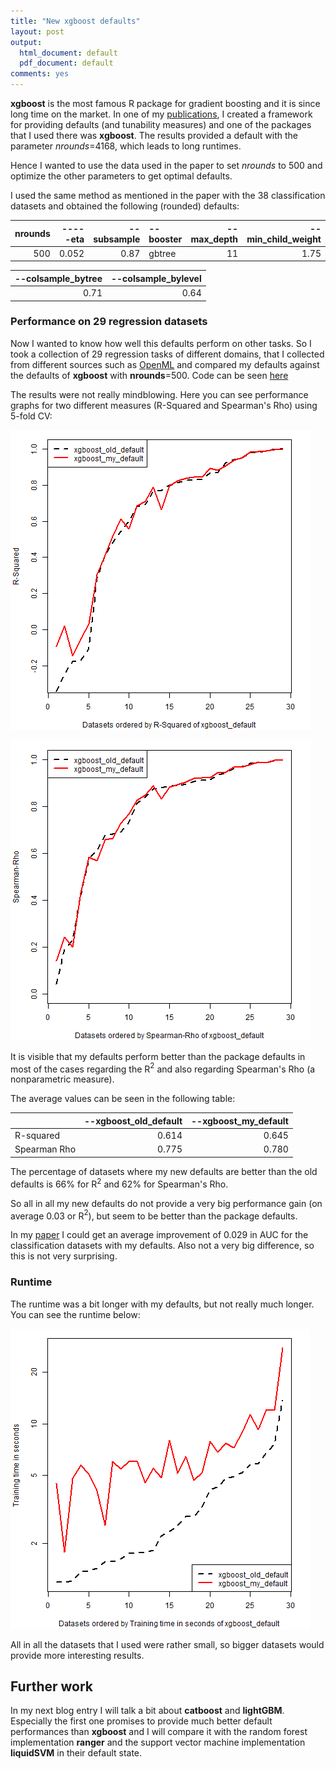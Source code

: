 ```yaml
---
title: "New xgboost defaults"
layout: post
output:
  html_document: default
  pdf_document: default
comments: yes
---
```


**xgboost** is the most famous R package for gradient boosting and it is since long time on the market. 
In one of my [publications](http://www.jmlr.org/papers/volume20/18-444/18-444.pdf), I created a framework for providing defaults (and tunability measures) 
and one of the packages that I used there was **xgboost**. The results provided a default with 
the parameter *nrounds*=4168, which leads to long runtimes. 

Hence I wanted to use the data used in the paper to set *nrounds* to 500 and optimize the other 
parameters to get optimal defaults. 

<!--excerpt-->

I used the same method as mentioned in the paper with the 38 classification datasets and obtained the following (rounded) defaults:

| **nrounds**|       **-----eta**| **--subsample**|**--booster**| **--max_depth**| **--min_child_weight**|
|-----------:|------------------:|---------------:|:-------------|----------------:|----------------------:|
|         500|              0.052|            0.87|        gbtree|               11|                   1.75|

| **--colsample_bytree**| **--colsample_bylevel**|
|----------------------:|-----------------------:|
|                   0.71|                    0.64|

### Performance on 29 regression datasets

Now I wanted to know how well this defaults perform on other tasks. So I took a collection of 29 regression tasks of different 
domains, that I collected from different sources such as [OpenML](https://www.openml.org/) and compared my 
defaults against the defaults of **xgboost** with **nrounds**=500. Code can be seen [here](https://github.com/PhilippPro/OpenML-bench-regr/blob/master/R/benchmark_xgboost_500.R)

The results were not really mindblowing. Here you can see performance graphs for two different measures (R-Squared and Spearman's Rho) 
using 5-fold CV:

![graphic](/images/xgboost_500_rsq_results.png "graphic")

![graphic](/images/xgboost_500_spearman_results.png "graphic")

It is visible that my defaults perform better than the package defaults in most of the cases regarding the R$^2$ and also regarding 
Spearman's Rho (a nonparametric measure). 

The average values can be seen in the following table:

|             |--xgboost_old_default|--xgboost_my_default|
|:------------|--------------------:|-------------------:|
|R-squared    |                0.614|               0.645|
|Spearman Rho |                0.775|               0.780|

The percentage of datasets where my new defaults are better than the old defaults is 66% for R$^2$ and 62% for Spearman's Rho. 

So all in all my new defaults do not provide a very big performance gain (on average 0.03 or R$^2$), but seem to be better 
than the package defaults. 

In my [paper](http://www.jmlr.org/papers/volume20/18-444/18-444.pdf) I could get an average improvement of 0.029 in AUC
for the classification datasets with my defaults. Also not a very big difference, so this is not very surprising. 

### Runtime

The runtime was a bit longer with my defaults, but not really much longer. You can see the runtime below:

![graphic](/images/xgboost_500_time_results.png "graphic")

All in all the datasets that I used were rather small, so bigger datasets would provide more interesting results. 


## Further work

In my next blog entry I will talk a bit about **catboost** and **lightGBM**. 
Especially the first one promises to provide much better default performances than **xgboost** and I will compare it with the random forest 
implementation **ranger** and the support vector machine implementation **liquidSVM** in their default state. 

